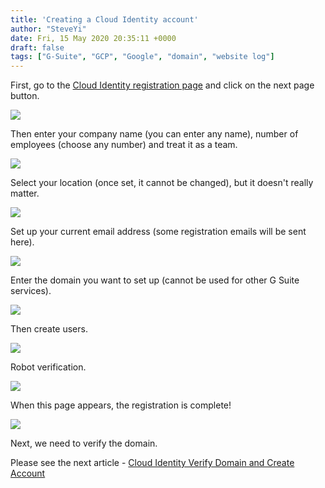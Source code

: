```yaml
---
title: 'Creating a Cloud Identity account'
author: "SteveYi"
date: Fri, 15 May 2020 20:35:11 +0000
draft: false
tags: ["G-Suite", "GCP", "Google", "domain", "website log"]
---
```


First, go to the [Cloud Identity registration page](https://gsuite.google.com/signup/gcpidentity/welcome) and click on the next page button.

![](https://static-a1.steveyi.net/media/blog/2020051520063750.png)

Then enter your company name (you can enter any name), number of employees (choose any number) and treat it as a team.

![](https://static-a1.steveyi.net/media/blog/2020051520064943.png)

Select your location (once set, it cannot be changed), but it doesn't really matter.

![](https://static-a1.steveyi.net/media/blog/2020051520070636.png)

Set up your current email address (some registration emails will be sent here).

![](https://static-a1.steveyi.net/media/blog/2020051520072596.png)

Enter the domain you want to set up (cannot be used for other G Suite services).

![](https://static-a1.steveyi.net/media/blog/2020051520074395.png)

Then create users.

![](https://static-a1.steveyi.net/media/blog/2020051520083976.png)

Robot verification.

![](https://static-a1.steveyi.net/media/blog/2020051520085633.png)

When this page appears, the registration is complete!

![](https://static-a1.steveyi.net/media/blog/2020051520091652.png)

Next, we need to verify the domain.

Please see the next article - [Cloud Identity Verify Domain and Create Account](https://blog.steveyi.net/cloud-identity-setting/)
